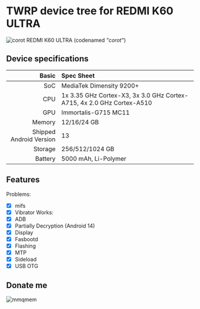 # TWRP device tree for REDMI K60 ULTRA
![corot](https://i02.appmifile.com/329_operator_sg/14/08/2023/3fcfdc0e83081349795e70056be19e35.png)
REDMI K60 ULTRA (codenamed _"corot"_)
## Device specifications

Basic   | Spec Sheet
-------:|:-------------------------
SoC     | MediaTek Dimensity 9200+
CPU     | 1x 3.35 GHz Cortex-X3, 3x 3.0 GHz Cortex-A715, 4x 2.0 GHz Cortex-A510
GPU     | Immortalis-G715 MC11
Memory  | 12/16/24 GB
Shipped Android Version | 13
Storage | 256/512/1024 GB
Battery | 5000 mAh, Li-Polymer

## Features
Problems:
- [X] mifs
- [X] Vibrator
Works:
- [X] ADB
- [X] Partially Decryption (Android 14)
- [X] Display
- [X] Fasbootd
- [X] Flashing
- [X] MTP
- [X] Sideload
- [X] USB OTG
## Donate me
![mmqmem](https://img2.imgtp.com/2024/03/05/FdGtaESF.jpg)
